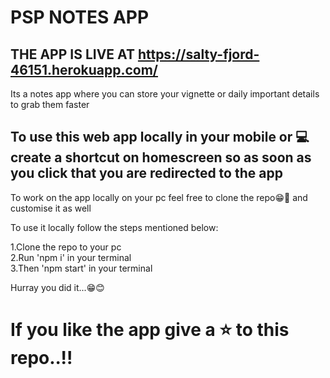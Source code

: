 # PSP NOTES APP

## THE APP IS LIVE AT https://salty-fjord-46151.herokuapp.com/

Its a notes app where you can store your vignette or daily important details to grab them faster

## To use this web app locally in your mobile or 💻 create a shortcut on homescreen so as soon as you click that you are redirected to the app

To work on the app locally on your pc feel free to clone the repo😁🤞 and customise it as well

To use it locally follow the steps mentioned below:

1.Clone the repo to your pc <br>
2.Run 'npm i' in your terminal <br>
3.Then 'npm start' in your terminal <br>

Hurray you did it...😁😊

# If you like the app give a ⭐ to this repo..!!

